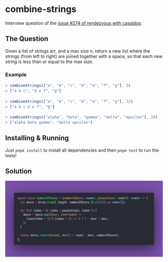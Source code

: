 # combine-strings

Interview question of the [issue #274 of rendezvous with cassidoo](https://buttondown.email/cassidoo/archive/normal-is-nothing-more-than-a-cycle-on-a-washing/).

## The Question

Given a list of strings arr, and a max size n, return a new list where the strings (from left to
right) are joined together with a space, so that each new string is less than or equal to the max
size.

### Example

```js
> combineStrings(["a", "b", "c", "d", "e", "f", "g"], 5)
> ["a b c", "d e f", "g"]

> combineStrings(["a", "b", "c", "d", "e", "f", "g"], 12)
> ["a b c d e f", "g"]

> combineStrings(["alpha", "beta", "gamma", "delta", "epsilon"], 20)
> ["alpha beta gamma", "delta epsilon"]
```

## Installing & Running

Just `pnpm install` to install all dependencies and then `pnpm test` to run the tests!

## Solution

![Code Polaroid](./code.png)
